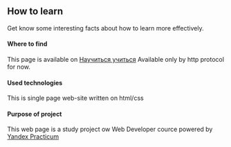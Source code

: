 ## How to learn
Get know some interesting facts about how to learn more effectively.

#### Where to find
This page is available on [Научиться учиться](http://exercise.lev4enko.ru)
Available only by http protocol for now.

#### Used technologies
This is single page web-site written on html/css

#### Purpose of project
This web page is a study project ow Web Developer cource powered by [Yandex Practicum](https://practicum.yandex.ru)
